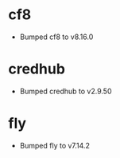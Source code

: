
# cf8

- Bumped cf8 to v8.16.0

# credhub

- Bumped credhub to v2.9.50

# fly

- Bumped fly to v7.14.2
